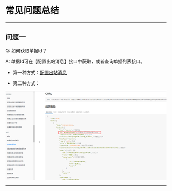 # 常见问题总结

---
## 问题一

Q: 如何获取单据Id？

A: 单据Id可在【配置出站消息】接口中获取，或者查询单据列表接口。
- 第一种方式：[配置出站消息](/docs/open-api/outbound-message/outbound-new)

- 第二种方式：

 ![据列表单据接口中的Id](images/单据列表单据Id.png)

---